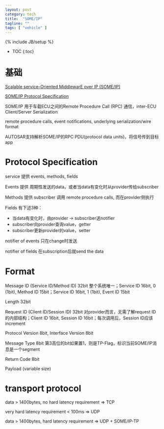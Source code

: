 ```yaml
---
layout: post
category: tech
title:  "SOME/IP"
tagline: ""
tags: [ "vehicle" ] 
---
```

{% include JB/setup %}

* TOC
{:toc}

# 基础

[Scalable service-Oriented MiddlewarE over IP (SOME/IP)](http://www.some-ip.com/index.shtml)

[SOME/IP Protocol Specification](https://www.autosar.org/fileadmin/user_upload/standards/foundation/1-0/AUTOSAR_PRS_SOMEIPProtocol.pdf)

SOME/IP 用于车载ECU之间的Remote Procedure Call (RPC) 通信，inter-ECU Client/Server Serialization

remote procedure calls, event notifications, underlying serialization/wire format

AUTOSAR支持解析SOME/IP的RPC PDU(protocol data units)，将信号传到目标app

# Protocol Specification

service 提供 events, methods, fields

Events 提供 周期性发送的data，或者当data有变化时从provider传给subscriber

Methods 提供 subscriber 调用 remote procedure calls, 而在provider侧执行

Fields 有下述3种：
- 当data有变化时，由provider -> subscriber送notifier
- subscriber向provider查询value，getter
- subscriber更新provider的value，setter

notifier of events 只在change时发送

notifier of fields 在subscription后就send the data

# Format

Message ID (Service ID/Method ID) 32bit 整个系统唯一；Service ID 16bit, 0 (1bit), Method ID 15bit；Service ID 16bit, 1 (1bit), Event ID 15bit

Length 32bit

Request ID (Client ID/Session ID) 32bit 对provider而言，无需了解request ID的内部结构；Client ID 16bit, Session ID 16bit；每次调用后，Session ID应该increment

Protocol Version 8bit, Interface Version 8bit

Message Type 8bit 第3高位的bit如果置1，则是TP-Flag，标识当前SOME/IP消息是一个segment

Return Code 8bit

Payload (variable size)

# transport protocol

data > 1400bytes, no hard latency requirement => TCP

very hard latency requirement < 100ms => UDP

data > 1400bytes, hard latency requirement => UDP + SOME/IP-TP
